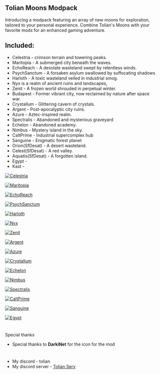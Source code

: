 ## Tolian Moons Modpack

Introducing a modpack featuring an array of new moons for exploration, tailored to your personal experience. Combine Tolian's Moons with your favorite mods for an enhanced gaming adventure.

## Included:

- Celestria - crimson terrain and towering peaks.
- Maritopia - A submerged city beneath the waves.
- EchoReach - A desolate wasteland swept by relentless winds.
- PsychSanctum - A forsaken asylum swallowed by suffocating shadows
- Harloth - A toxic wasteland veiled in industrial smog.
- Nyx is a realm of ancient ruins and landscapes,
- Zenit - A frozen world shrouded in perpetual winter.
- Budapest - Former vibrant city, now reclaimed by nature after space war.
- Crystallum - Glittering cavern of crystals.
- Argent - Post-apocalyptic city ruins.
- Azure - Aztec-inspired realm.
- Spectralis - Abandoned and mysterious graveyard
- Echelon - Abandoned academy.
- Nimbus - Mystery island in the sky.
- CaltPrime - Industrial supercomplex hub
- Sanguine - Enigmatic forest planet 
- Orion(SfDesat) - A desert wasteland.
- Celest(SfDesat) - A red valley.
- Aquatis(SfDesat) - A forgotten island.
- Egypt -
- Kast -



[![Celestria](https://raw.githubusercontent.com/Toliann/Tolian-Moons/main/Screenshot/Celestria2.png)](https://thunderstore.io/c/lethal-company/p/Tolian/Celestria/) <br>

[![Maritopia](https://raw.githubusercontent.com/Toliann/Tolian-Moons/main/Screenshot/Maritopia.png)](https://thunderstore.io/c/lethal-company/p/Tolian/Maritopia/) <br>

[![EchoReach](https://raw.githubusercontent.com/Toliann/Tolian-Moons/main/Screenshot/EchoReach.png)](https://thunderstore.io/c/lethal-company/p/Tolian/EchoReach/) <br>

[![PsychSanctum](https://raw.githubusercontent.com/Toliann/Tolian-Moons/main/Screenshot/PsychSanctum.png)](https://thunderstore.io/c/lethal-company/p/Tolian/PsychSanctum/) <br>

[![Harloth](https://raw.githubusercontent.com/Toliann/Tolian-Moons/main/Screenshot/Harloth.png)](https://thunderstore.io/c/lethal-company/p/Tolian/Harloth/) <br>

[![Nyx](https://raw.githubusercontent.com/Toliann/Tolian-Moons/main/Screenshot/Nyx.png)](https://thunderstore.io/c/lethal-company/p/Tolian/Nyx/) <br>

[![Zenit](https://raw.githubusercontent.com/Toliann/Tolian-Moons/main/Screenshot/Zenit.png)](https://thunderstore.io/c/lethal-company/p/Tolian/Zenit/) <br>

[![Argent](https://raw.githubusercontent.com/Toliann/Tolian-Moons/main/Screenshot/Argent.png)](https://thunderstore.io/c/lethal-company/p/Tolian/Argent/) <br>

[![Azure](https://raw.githubusercontent.com/Toliann/Tolian-Moons/main/Screenshot/Azure2.png)](https://thunderstore.io/c/lethal-company/p/Tolian/Azure/) <br>

[![Crystallum](https://raw.githubusercontent.com/Toliann/Tolian-Moons/main/Screenshot/Crystallum.png)](https://thunderstore.io/c/lethal-company/p/Tolian/Crystallum/) <br>

[![Echelon](https://raw.githubusercontent.com/Toliann/Tolian-Moons/main/Screenshot/Echelon2.png)](https://thunderstore.io/c/lethal-company/p/Tolian/Echelon/) <br>

[![Nimbus](https://raw.githubusercontent.com/Toliann/Tolian-Moons/main/Screenshot/Nimbus.png)](https://thunderstore.io/c/lethal-company/p/Tolian/Nimbus/) <br>

[![Spectralis](https://raw.githubusercontent.com/Toliann/Tolian-Moons/main/Screenshot/Spectralis.png)](https://thunderstore.io/c/lethal-company/p/Tolian/Spectralis/) <br>

[![CaltPrime](https://raw.githubusercontent.com/Toliann/Tolian-Moons/main/Screenshot/CaltPrime.png)](https://thunderstore.io/c/lethal-company/p/Tolian/CaltPrime/) <br>

[![Sanguine](https://raw.githubusercontent.com/Toliann/Tolian-Moons/main/Screenshot/Sanguine.png)](https://thunderstore.io/c/lethal-company/p/Tolian/Sanguine/) <br>

[![Egypt](https://raw.githubusercontent.com/Toliann/Tolian-Moons/main/Screenshot/Egypt.png)](https://thunderstore.io/c/lethal-company/p/KayNetsua/E_Gypt_Moon/) <br>

#
Special thanks

- Special thanks to **DarkiNet** for the icon for the mod    

#
- My discord - tolian
- My discord server - [Tolian Serv](https://discord.gg/ybjPfxCKZX)
